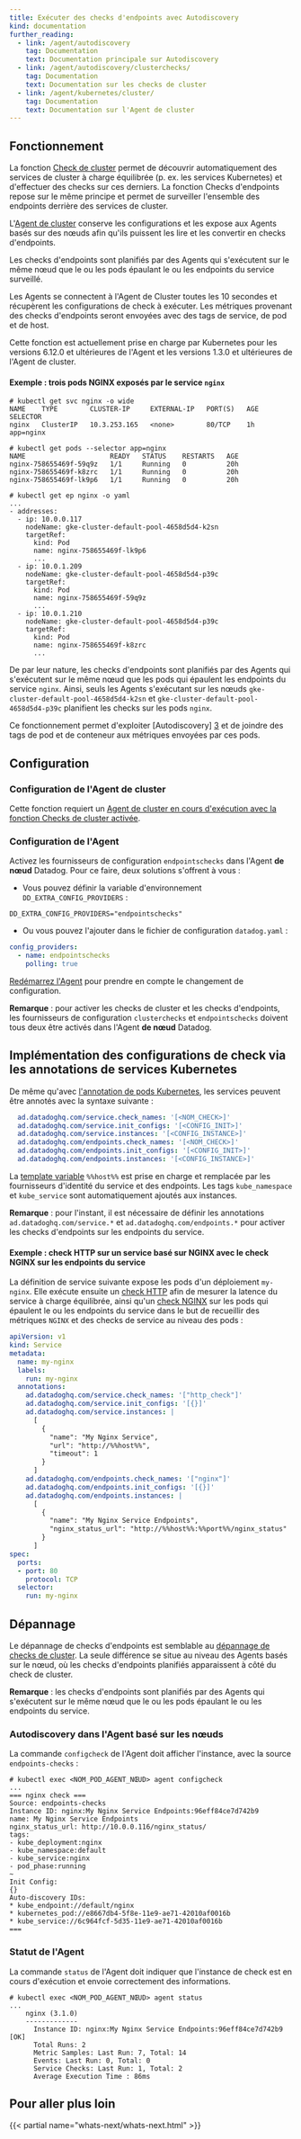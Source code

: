 ```yaml
---
title: Exécuter des checks d'endpoints avec Autodiscovery
kind: documentation
further_reading:
  - link: /agent/autodiscovery
    tag: Documentation
    text: Documentation principale sur Autodiscovery
  - link: /agent/autodiscovery/clusterchecks/
    tag: Documentation
    text: Documentation sur les checks de cluster
  - link: /agent/kubernetes/cluster/
    tag: Documentation
    text: Documentation sur l'Agent de cluster
---
```

## Fonctionnement

La fonction [Check de cluster][1] permet de découvrir automatiquement des services de cluster à charge équilibrée (p. ex. les services Kubernetes) et d'effectuer des checks sur ces derniers. La fonction Checks d'endpoints repose sur le même principe et permet de surveiller l'ensemble des endpoints derrière des services de cluster.

L'[Agent de cluster][2] conserve les configurations et les expose aux Agents basés sur des nœuds afin qu'ils puissent les lire et les convertir en checks d'endpoints.

Les checks d'endpoints sont planifiés par des Agents qui s'exécutent sur le même nœud que le ou les pods épaulant le ou les endpoints du service surveillé.

Les Agents se connectent à l'Agent de Cluster toutes les 10 secondes et récupèrent les configurations de check à exécuter. Les métriques provenant des checks d'endpoints seront envoyées avec des tags de service, de pod et de host.

Cette fonction est actuellement prise en charge par Kubernetes pour les versions 6.12.0 et ultérieures de l'Agent et les versions 1.3.0 et ultérieures de l'Agent de cluster.

#### Exemple : trois pods NGINX exposés par le service `nginx`
```
# kubectl get svc nginx -o wide
NAME    TYPE        CLUSTER-IP     EXTERNAL-IP   PORT(S)   AGE   SELECTOR
nginx   ClusterIP   10.3.253.165   <none>        80/TCP    1h    app=nginx
```
```
# kubectl get pods --selector app=nginx
NAME                     READY   STATUS    RESTARTS   AGE
nginx-758655469f-59q9z   1/1     Running   0          20h
nginx-758655469f-k8zrc   1/1     Running   0          20h
nginx-758655469f-lk9p6   1/1     Running   0          20h
```
```
# kubectl get ep nginx -o yaml
...
- addresses:
  - ip: 10.0.0.117
    nodeName: gke-cluster-default-pool-4658d5d4-k2sn
    targetRef:
      kind: Pod
      name: nginx-758655469f-lk9p6
      ...
  - ip: 10.0.1.209
    nodeName: gke-cluster-default-pool-4658d5d4-p39c
    targetRef:
      kind: Pod
      name: nginx-758655469f-59q9z
      ...
  - ip: 10.0.1.210
    nodeName: gke-cluster-default-pool-4658d5d4-p39c
    targetRef:
      kind: Pod
      name: nginx-758655469f-k8zrc
      ...
```
De par leur nature, les checks d'endpoints sont planifiés par des Agents qui s'exécutent sur le même nœud que les pods qui épaulent les endpoints du service `nginx`. Ainsi, seuls les Agents s'exécutant sur les nœuds `gke-cluster-default-pool-4658d5d4-k2sn` et `gke-cluster-default-pool-4658d5d4-p39c` planifient les checks sur les pods `nginx`.

Ce fonctionnement permet d'exploiter [Autodiscovery] [3] et de joindre des tags de pod et de conteneur aux métriques envoyées par ces pods.

## Configuration

### Configuration de l'Agent de cluster

Cette fonction requiert un [Agent de cluster en cours d'exécution avec la fonction Checks de cluster activée][4].

### Configuration de l'Agent

Activez les fournisseurs de configuration `endpointschecks` dans l'Agent **de nœud** Datadog. Pour ce faire, deux solutions s'offrent à vous :

- Vous pouvez définir la variable d'environnement `DD_EXTRA_CONFIG_PROVIDERS` :

```
DD_EXTRA_CONFIG_PROVIDERS="endpointschecks"
```

- Ou vous pouvez l'ajouter dans le fichier de configuration `datadog.yaml` :

```yaml
config_providers:
  - name: endpointschecks
    polling: true
```

[Redémarrez l'Agent][5] pour prendre en compte le changement de configuration.

**Remarque** : pour activer les checks de cluster et les checks d'endpoints, les fournisseurs de configuration `clusterchecks` et `endpointschecks` doivent tous deux être activés dans l'Agent **de nœud** Datadog.

## Implémentation des configurations de check via les annotations de services Kubernetes

De même qu'avec [l'annotation de pods Kubernetes][6], les services peuvent être annotés avec la syntaxe suivante :

```yaml
  ad.datadoghq.com/service.check_names: '[<NOM_CHECK>]'
  ad.datadoghq.com/service.init_configs: '[<CONFIG_INIT>]'
  ad.datadoghq.com/service.instances: '[<CONFIG_INSTANCE>]'
  ad.datadoghq.com/endpoints.check_names: '[<NOM_CHECK>]'
  ad.datadoghq.com/endpoints.init_configs: '[<CONFIG_INIT>]'
  ad.datadoghq.com/endpoints.instances: '[<CONFIG_INSTANCE>]'
```

La [template variable][7] `%%host%%` est prise en charge et remplacée par les fournisseurs d'identité du service et des endpoints. Les tags `kube_namespace` et `kube_service` sont automatiquement ajoutés aux instances.

**Remarque** : pour l'instant, il est nécessaire de définir les annotations `ad.datadoghq.com/service.*` et `ad.datadoghq.com/endpoints.*` pour activer les checks d'endpoints sur les endpoints du service.

#### Exemple : check HTTP sur un service basé sur NGINX avec le check NGINX sur les endpoints du service

La définition de service suivante expose les pods d'un déploiement `my-nginx`. Elle exécute ensuite un [check HTTP][8] afin de mesurer la latence du service à charge équilibrée, ainsi qu'un [check NGINX][9] sur les pods qui épaulent le ou les endpoints du service dans le but de recueillir des métriques `NGINX` et des checks de service au niveau des pods :

```yaml
apiVersion: v1
kind: Service
metadata:
  name: my-nginx
  labels:
    run: my-nginx
  annotations:
    ad.datadoghq.com/service.check_names: '["http_check"]'
    ad.datadoghq.com/service.init_configs: '[{}]'
    ad.datadoghq.com/service.instances: |
      [
        {
          "name": "My Nginx Service",
          "url": "http://%%host%%",
          "timeout": 1
        }
      ]
    ad.datadoghq.com/endpoints.check_names: '["nginx"]'
    ad.datadoghq.com/endpoints.init_configs: '[{}]'
    ad.datadoghq.com/endpoints.instances: |
      [
        {
          "name": "My Nginx Service Endpoints",
          "nginx_status_url": "http://%%host%%:%%port%%/nginx_status"
        }
      ]
spec:
  ports:
  - port: 80
    protocol: TCP
  selector:
    run: my-nginx
```

## Dépannage

Le dépannage de checks d'endpoints est semblable au [dépannage de checks de cluster][10]. La seule différence se situe au niveau des Agents basés sur le nœud, où les checks d'endpoints planifiés apparaissent à côté du check de cluster.

**Remarque** : les checks d'endpoints sont planifiés par des Agents qui s'exécutent sur le même nœud que le ou les pods épaulant le ou les endpoints du service.

### Autodiscovery dans l'Agent basé sur les nœuds

La commande `configcheck` de l'Agent doit afficher l'instance, avec la source `endpoints-checks` :

```
# kubectl exec <NOM_POD_AGENT_NŒUD> agent configcheck
...
=== nginx check ===
Source: endpoints-checks
Instance ID: nginx:My Nginx Service Endpoints:96eff84ce7d742b9
name: My Nginx Service Endpoints
nginx_status_url: http://10.0.0.116/nginx_status/
tags:
- kube_deployment:nginx
- kube_namespace:default
- kube_service:nginx
- pod_phase:running
~
Init Config:
{}
Auto-discovery IDs:
* kube_endpoint://default/nginx
* kubernetes_pod://e8667db4-5f8e-11e9-ae71-42010af0016b
* kube_service://6c964fcf-5d35-11e9-ae71-42010af0016b
===
```

### Statut de l'Agent

La commande `status` de l'Agent doit indiquer que l'instance de check est en cours d'exécution et envoie correctement des informations.

```
# kubectl exec <NOM_POD_AGENT_NŒUD> agent status
...
    nginx (3.1.0)
    -------------
      Instance ID: nginx:My Nginx Service Endpoints:96eff84ce7d742b9 [OK]
      Total Runs: 2
      Metric Samples: Last Run: 7, Total: 14
      Events: Last Run: 0, Total: 0
      Service Checks: Last Run: 1, Total: 2
      Average Execution Time : 86ms
```

## Pour aller plus loin

{{< partial name="whats-next/whats-next.html" >}}

[1]: /fr/agent/autodiscovery/clusterchecks
[2]: /fr/agent/kubernetes/cluster
[3]: /fr/agent/autodiscovery
[4]: /fr/agent/kubernetes/cluster/#cluster-checks-autodiscovery
[5]: /fr/agent/guide/agent-commands
[6]: /fr/agent/autodiscovery/?tab=kubernetes#template-source-kubernetes-pod-annotations
[7]: /fr/agent/autodiscovery/?tab=kubernetes#supported-template-variables
[8]: /fr/integrations/http_check
[9]: /fr/integrations/nginx
[10]: /fr/agent/autodiscovery/clusterchecks/#troubleshooting